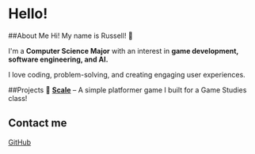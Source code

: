 # Hello!
##About Me
Hi! My name is Russell! 👋

I'm a **Computer Science Major** with an interest in **game development, software engineering, and AI.**

I love coding, problem-solving, and creating engaging user experiences.

##Projects 🚀
**[Scale]()** – A simple platformer game I built for a Game Studies class!

## Contact me
[GitHub](https://github.com/russabejr)
